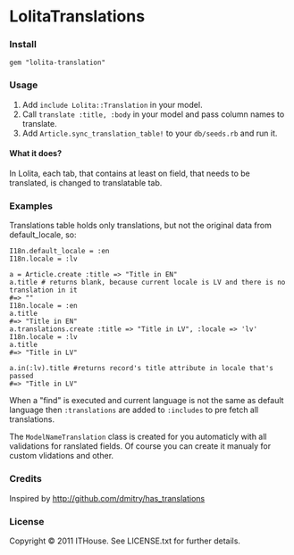 # LolitaTranslations


### Install

    gem "lolita-translation"

### Usage

1. Add `include Lolita::Translation` in your model.
2. Call `translate :title, :body` in your model and pass column names to translate.
3. Add `Article.sync_translation_table!` to your `db/seeds.rb` and run it.

#### What it does?
In Lolita, each tab, that contains at least on field, that needs to be translated, is changed to translatable tab.

### Examples

Translations table holds only translations, but not the original data from default_locale, so:

    I18n.default_locale = :en
    I18n.locale = :lv

    a = Article.create :title => "Title in EN"
    a.title # returns blank, because current locale is LV and there is no translation in it
    #=> ""
    I18n.locale = :en
    a.title
    #=> "Title in EN"
    a.translations.create :title => "Title in LV", :locale => 'lv'
    I18n.locale = :lv
    a.title
    #=> "Title in LV"

    a.in(:lv).title #returns record's title attribute in locale that's passed
    #=> "Title in LV"

When a "find" is executed and current language is not the same as default language then `:translations` are added to `:includes` to pre fetch all translations.

The `ModelNameTranslation` class is created for you automaticly with all validations for ranslated fields. Of course you can create it manualy for custom vlidations and other.


### Credits

Inspired by http://github.com/dmitry/has_translations

### License

Copyright © 2011 ITHouse. See LICENSE.txt for further details.

